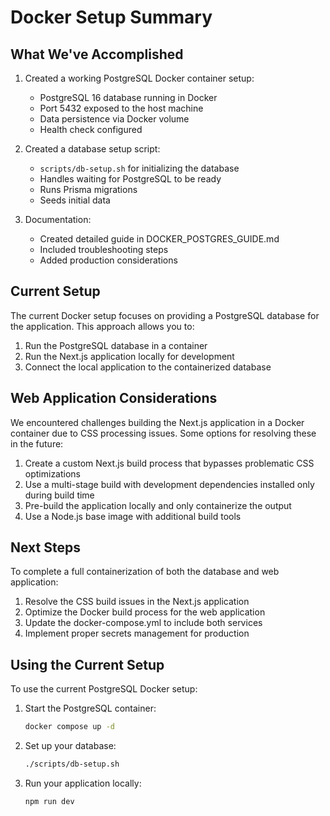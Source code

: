 # Docker Setup Summary

## What We've Accomplished

1. Created a working PostgreSQL Docker container setup:
   - PostgreSQL 16 database running in Docker
   - Port 5432 exposed to the host machine
   - Data persistence via Docker volume
   - Health check configured

2. Created a database setup script:
   - `scripts/db-setup.sh` for initializing the database
   - Handles waiting for PostgreSQL to be ready
   - Runs Prisma migrations
   - Seeds initial data

3. Documentation:
   - Created detailed guide in DOCKER_POSTGRES_GUIDE.md
   - Included troubleshooting steps
   - Added production considerations

## Current Setup

The current Docker setup focuses on providing a PostgreSQL database for the application. This approach allows you to:

1. Run the PostgreSQL database in a container
2. Run the Next.js application locally for development
3. Connect the local application to the containerized database

## Web Application Considerations

We encountered challenges building the Next.js application in a Docker container due to CSS processing issues. Some options for resolving these in the future:

1. Create a custom Next.js build process that bypasses problematic CSS optimizations
2. Use a multi-stage build with development dependencies installed only during build time
3. Pre-build the application locally and only containerize the output
4. Use a Node.js base image with additional build tools

## Next Steps

To complete a full containerization of both the database and web application:

1. Resolve the CSS build issues in the Next.js application
2. Optimize the Docker build process for the web application
3. Update the docker-compose.yml to include both services
4. Implement proper secrets management for production

## Using the Current Setup

To use the current PostgreSQL Docker setup:

1. Start the PostgreSQL container:
   ```bash
   docker compose up -d
   ```

2. Set up your database:
   ```bash
   ./scripts/db-setup.sh
   ```

3. Run your application locally:
   ```bash
   npm run dev
   ``` 